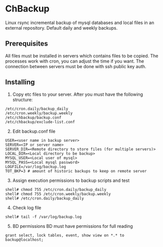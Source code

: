 # ChBackup
Linux rsync incremental backup of mysql databases and local files in an external repository.
Default daily and weekly backups.

## Prerequisites
All files must be installed in servers which contains files to be copied.
The processes work with cron, you can adjust the time if you want.
The connection between servers must be done with ssh public key auth.

## Installing
1. Copy etc files to your server. After you must have the following structure:
```
/etc/cron.daily/backup_daily
/etc/cron.weekly/backup.weekly
/etc/chbackup/backup.conf
/etc/chbackup/exclude-list.conf
```

2. Edit backup.conf file
```
USER=<user name in backup server>
SERVER=<IP or server name>
SERVER_DIR=<Remote directory to store files (for multiple servers)>
LOCAL_DIR=<Local directory to be backup>
MYSQL_USER=<Local user of mysql>
MYSQL_PASS=<Local mysql password>
LOGFILE=/var/log/backup.log
TOT_BKP=3 # amount of historic backups to keep on remote server
```

3. Assign execution permissions to backup scripts and test
```
shell# chmod 755 /etc/cron.daily/backup_daily
shell# chmod 755 /etc/cron.weekly/backup.weekly
shell# /etc/cron.daily/backup_daily
```

4. Check log file
```
shell# tail -f /var/log/backup.log
```

5. BD permissions
BD must have permissions for full reading
```
grant select, lock tables, event, show view on *.* to backup@localhost;
```

